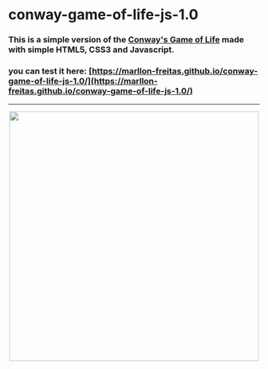 ﻿# conway-game-of-life-js-1.0

### This is a simple version of the [Conway's Game of Life](https://en.wikipedia.org/wiki/Conway%27s_Game_of_Life) made with simple HTML5, CSS3 and Javascript.
### you can test it here: [https://marllon-freitas.github.io/conway-game-of-life-js-1.0/](https://marllon-freitas.github.io/conway-game-of-life-js-1.0/)
<hr/>
<p align="center"><img src="https://github.com/Marllon-Freitas/conway-game-of-life-js-1.0/assets/71530690/1cd63f26-1910-4123-8c02-0873a9e83756" width="500"/></p>

